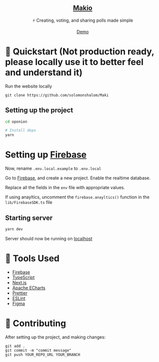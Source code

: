 <p align="center">
  <a href="https://makio.vercel.app/">
    <h2 align="center">Makio</h2>
  </a>
</p> 
<p align="center">⚡ Creating, voting, and sharing polls made simple</p>
<p align="center">
  <a href="https://makio.vercel.app/">Demo</a>
 </p>

# 🚀 Quickstart (Not production ready, please locally use it to better feel and understand it)

Run the website locally

```
git clone https://github.com/solomonshalom/Maki
```

## Setting up the project

```bash
cd oponion

# Install deps
yarn
```

# Setting up [Firebase](https://firebase.google.com/)

Now, rename `.env.local.example` to `.env.local`

Go to [Firebase](https://console.firebase.google.com/u/0/), and create a new project. Enable the realtime database.

Replace all the fields in the `env` file with appropriate values.

If using anayltics, uncomment the `firebase.anayltics()` function in the `lib/FirebaseSDK.ts` file

## Starting server

```bash
yarn dev
```

Server should now be running on [localhost](https://localhost:3000)

# 🔧 Tools Used

 - [Firebase](https://firebase.google.com/)
 - [TypeScript](https://www.typescriptlang.org/)
 - [Next.js](https://nextjs.org/)
 - [Apache ECharts](https://echarts.apache.org/)
 - [Prettier](https://prettier.io/)
 - [ESLint](https://eslint.org/)
 - [Figma](https://www.figma.com/)

# 🤞 Contributing

After setting up the project, and making changes:

```git
git add .
git commit -m "commit message"
git push YOUR_REPO_URL YOUR_BRANCH
```
